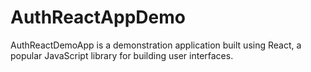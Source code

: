# AuthReactAppDemo
AuthReactDemoApp is a demonstration application built using React, a popular JavaScript library for building user interfaces. 
